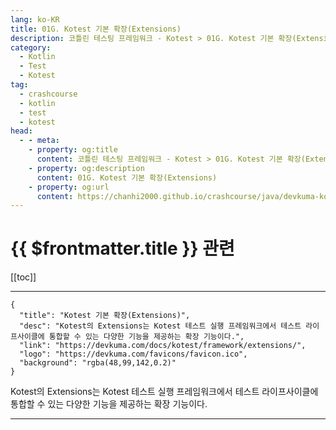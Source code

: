 ```yaml
---
lang: ko-KR
title: 01G. Kotest 기본 확장(Extensions)
description: 코틀린 테스팅 프레임워크 - Kotest > 01G. Kotest 기본 확장(Extensions)
category: 
  - Kotlin
  - Test
  - Kotest
tag: 
  - crashcourse
  - kotlin
  - test
  - kotest
head:
  - - meta:
    - property: og:title
      content: 코틀린 테스팅 프레임워크 - Kotest > 01G. Kotest 기본 확장(Extensions)
    - property: og:description
      content: 01G. Kotest 기본 확장(Extensions)
    - property: og:url
      content: https://chanhi2000.github.io/crashcourse/java/devkuma-kotest/01-kotest-framework/01G.html
---
```


# {{ $frontmatter.title }} 관련

[[toc]]

---

```component VPCard
{
  "title": "Kotest 기본 확장(Extensions)",
  "desc": "Kotest의 Extensions는 Kotest 테스트 실행 프레임워크에서 테스트 라이프사이클에 통합할 수 있는 다양한 기능을 제공하는 확장 기능이다.",
  "link": "https://devkuma.com/docs/kotest/framework/extensions/",
  "logo": "https://devkuma.com/favicons/favicon.ico",
  "background": "rgba(48,99,142,0.2)"
}
```

Kotest의 Extensions는 Kotest 테스트 실행 프레임워크에서 테스트 라이프사이클에 통합할 수 있는 다양한 기능을 제공하는 확장 기능이다.

---

<TagLinks />